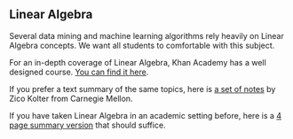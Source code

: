 ## Linear Algebra

Several data mining and machine learning algorithms rely heavily on Linear Algebra concepts. We want all students to comfortable with this subject.

For an in-depth coverage of Linear Algebra, Khan Academy has a well designed course. [You can find it here](https://www.khanacademy.org/math/linear-algebra).

If you prefer a text summary of the same topics, here is [a set of notes](resources/linear_algebra_notes.pdf) by Zico Kolter from Carnegie Mellon.

If you have taken Linear Algebra in an academic setting before, here is a [4 page summary version](resources/linear_algebra_4.pdf) that should suffice.
